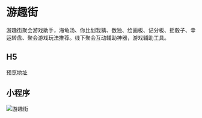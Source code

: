 # 游趣街

游趣街聚会游戏助手，海龟汤、你比划我猜、数独、绘画板、记分板、摇骰子、幸运转盘、聚会游戏玩法推荐。线下聚会互动辅助神器，游戏辅助工具。

## H5

[预览地址](https://yoqu.vincef0ng.cn/#/)

## 小程序

![游趣街](https://mp-9c9554a3-d4de-4f0f-b941-dfe1990da1c1.cdn.bspapp.com/cloudstorage/39029939-35c5-4806-9d92-10fc825eb9ab.png)
